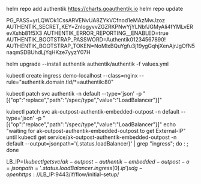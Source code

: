 helm repo add authentik https://charts.goauthentik.io
helm repo update

PG_PASS=yrLQWOk1CssARVENvUA8ZYkVCfnod1eMAzMwJzoz
AUTHENTIK_SECRET_KEY=ZnIogyvvZGZRKPNwYjYLNbfJGMyAIi4fYMLvERevXshb81f5X3
AUTHENTIK_ERROR_REPORTING__ENABLED=true
AUTHENTIK_BOOTSTRAP_PASSWORD=Authentik01234567890!
AUTHENTIK_BOOTSTRAP_TOKEN=NoMlxBQuYgfu3j19ygGqhjXenAjrJgOfN5naqmSDBUhdLjYqHKze7yyzY07H

helm upgrade --install authentik authentik/authentik -f values.yml

kubectl create ingress demo-localhost --class=nginx --rule="authentik.domain.tld/*=authentik:80"

kubectl patch svc authentik -n default --type='json' -p "[{\"op\":\"replace\",\"path\":\"/spec/type\",\"value\":\"LoadBalancer\"}]"

kubectl patch svc ak-outpost-authentik-embedded-outpost -n default --type='json' -p "[{\"op\":\"replace\",\"path\":\"/spec/type\",\"value\":\"LoadBalancer\"}]"
echo "waiting for ak-outpost-authentik-embedded-outpost to get External-IP"
until kubectl get service/ak-outpost-authentik-embedded-outpost -n default --output=jsonpath='{.status.loadBalancer}' | grep "ingress"; do : ; done

LB_IP=$(kubectl get svc/ak-outpost-authentik-embedded-outpost -o=jsonpath='{.status.loadBalancer.ingress[0].ip}')
xdg-open https://$LB_IP:9443/if/flow/initial-setup/